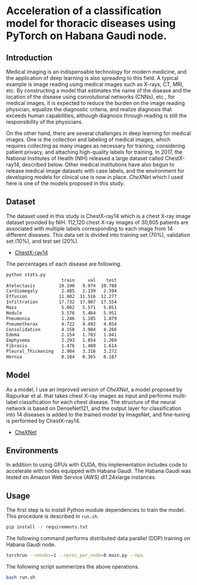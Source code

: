 # Acceleration of a classification model for thoracic diseases using PyTorch on Habana Gaudi node.

## Introduction

Medical imaging is an indispensable technology for modern medicine, and the application of deep learning is also spreading to this field.
A typical example is image reading using medical images such as X-rays, CT, MRI, etc.
By constructing a model that estimates the name of the disease and the location of the disease using convolutional networks (CNNs), etc., for medical images,
it is expected to reduce the burden on the image reading physician, equalize the diagnostic criteria,
and realize diagnosis that exceeds human capabilities, although diagnosis through reading is still the responsibility of the physicians.

On the other hand, there are several challenges in deep learning for medical images.
One is the collection and labeling of medical images, which requires collecting as many images as necessary for training,
considering patient privacy, and attaching high-quality labels for training.
In 2017, the National Institutes of Health (NIH) released a large dataset called ChestX-ray14, described below.
Other medical institutions have also begun to release medical image datasets with case labels, and the environment for developing models for clinical use is now in place.
*CheXNet* which I used here is one of the models proposed in this study.

## Dataset

The dataset used in this study is ChestX-ray14 which is a chest X-ray image dataset provided by NIH.
112,120 chest X-ray images of 30,805 patients are associated with multiple labels corresponding to each image from 14 different diseases.
This data set is divided into training set (70%), validation set (10%), and test set (20%).

- [ChestX-ray14](https://nihcc.app.box.com/v/ChestXray-NIHCC)

The percentages of each disease are following.

```bash
python stats.py
                     train     val    test
Atelectasis         10.190   9.974  10.788
Cardiomegaly         2.485   2.139   2.594
Effusion            11.802  11.516  12.277
Infiltration        17.732  17.987  17.554
Mass                 5.082   5.571   5.051
Nodule               5.576   5.464   5.951
Pneumonia            1.246   1.185   1.079
Pneumothorax         4.722   4.492   4.854
Consolidation        4.158   3.984   4.266
Edema                2.154   1.783   1.841
Emphysema            2.293   1.854   2.269
Fibrosis             1.476   1.480   1.614
Pleural_Thickening   2.904   3.316   3.272
Hernia               0.184   0.365   0.187
```

## Model

As a model, I use an improved version of *CheXNet*, a model proposed by Rajpurkar et al. that takes chest X-ray images as input and performs multi-label classification for each chest disease.
The structure of the neural network is based on DenseNet121, and the output layer for classification into 14 diseases is added to the trained model by ImageNet, and fine-tuning is performed by ChestX-ray14.

- [CheXNet](https://arxiv.org/abs/1711.05225)

## Environments

In addition to using GPUs with CUDA, this implementation includes code to accelerate with nodes equipped with Habana Gaudi.
The Habana Gaudi was tested on Amazon Web Service (AWS) dl1.24xlarge instances.

## Usage

The first step is to install Python module dependencies to train the model. This procedure is described in `run.sh`.

```bash
pip install -r requirements.txt
```

The following command performs distributed data parallel (DDP) training on Habana Gaudi node.

```bash
torchrun --nnodes=1 --nproc_per_node=8 main.py --hpu
```

The following script summerizes the above operations.

```bash
bash run.sh
```
